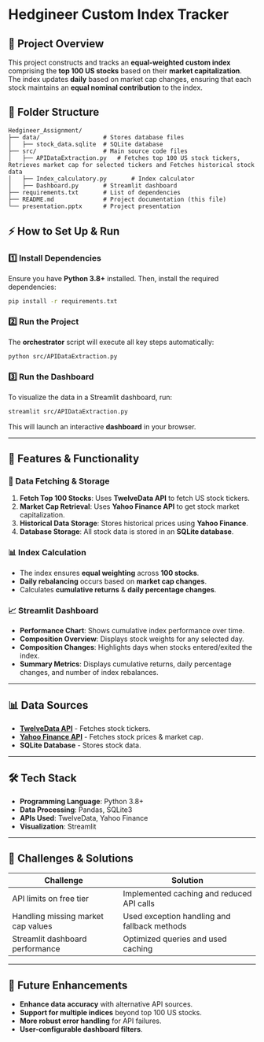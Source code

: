 # **Hedgineer Custom Index Tracker**

## **📌 Project Overview**
This project constructs and tracks an **equal-weighted custom index** comprising the **top 100 US stocks** based on their **market capitalization**. The index updates **daily** based on market cap changes, ensuring that each stock maintains an **equal nominal contribution** to the index.

## **📂 Folder Structure**
```
Hedgineer_Assignment/
├── data/                  # Stores database files
│   ├── stock_data.sqlite  # SQLite database
├── src/                   # Main source code files
│   ├── APIDataExtraction.py   # Fetches top 100 US stock tickers, Retrieves market cap for selected tickers and Fetches historical stock data
│   ├── Index_calculatory.py       # Index calculator
│   ├── Dashboard.py       # Streamlit dashboard
├── requirements.txt       # List of dependencies
├── README.md              # Project documentation (this file)
└── presentation.pptx      # Project presentation
```

## **⚡ How to Set Up & Run**

### **1️⃣ Install Dependencies**
Ensure you have **Python 3.8+** installed. Then, install the required dependencies:
```sh
pip install -r requirements.txt
```

### **2️⃣ Run the Project**
The **orchestrator** script will execute all key steps automatically:
```sh
python src/APIDataExtraction.py
```

### **3️⃣ Run the Dashboard**
To visualize the data in a Streamlit dashboard, run:
```sh
streamlit src/APIDataExtraction.py
```
This will launch an interactive **dashboard** in your browser.

---

## **🚀 Features & Functionality**

### **🔹 Data Fetching & Storage**
1. **Fetch Top 100 Stocks**: Uses **TwelveData API** to fetch US stock tickers.
2. **Market Cap Retrieval**: Uses **Yahoo Finance API** to get stock market capitalization.
3. **Historical Data Storage**: Stores historical prices using **Yahoo Finance**.
4. **Database Storage**: All stock data is stored in an **SQLite database**.

### **📊 Index Calculation**
- The index ensures **equal weighting** across **100 stocks**.
- **Daily rebalancing** occurs based on **market cap changes**.
- Calculates **cumulative returns** & **daily percentage changes**.

### **📈 Streamlit Dashboard**
- **Performance Chart**: Shows cumulative index performance over time.
- **Composition Overview**: Displays stock weights for any selected day.
- **Composition Changes**: Highlights days when stocks entered/exited the index.
- **Summary Metrics**: Displays cumulative returns, daily percentage changes, and number of index rebalances.

---

## **📊 Data Sources**
- **[TwelveData API](https://twelvedata.com/stocks)** - Fetches stock tickers.
- **[Yahoo Finance API](https://finance.yahoo.com/)** - Fetches stock prices & market cap.
- **SQLite Database** - Stores stock data.

---

## **🛠 Tech Stack**
- **Programming Language**: Python 3.8+
- **Data Processing**: Pandas, SQLite3
- **APIs Used**: TwelveData, Yahoo Finance
- **Visualization**: Streamlit

---

## **📌 Challenges & Solutions**
| **Challenge** | **Solution** |
|--------------|-------------|
| API limits on free tier | Implemented caching and reduced API calls |
| Handling missing market cap values | Used exception handling and fallback methods |
| Streamlit dashboard performance | Optimized queries and used caching |

---

## **📑 Future Enhancements**
- **Enhance data accuracy** with alternative API sources.
- **Support for multiple indices** beyond top 100 US stocks.
- **More robust error handling** for API failures.
- **User-configurable dashboard filters**.
